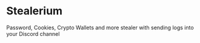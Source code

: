 # Stealerium
 Password, Cookies, Crypto Wallets and more stealer with sending logs into your Discord channel
